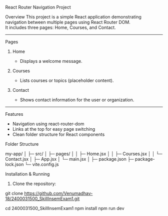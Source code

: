 React Router Navigation Project

Overview
This project is a simple React application demonstrating navigation between multiple pages using React Router DOM.  
It includes three pages: Home, Courses, and Contact.

---

Pages

1. Home  
   - Displays a welcome message.  

2. Courses  
   - Lists courses or topics (placeholder content).  

3. Contact  
   - Shows contact information for the user or organization.

---

Features

- Navigation using react-router-dom  
- Links at the top for easy page switching  
- Clean folder structure for React components  

Folder Structure

my-app/
│
├─ src/
│ ├─ pages/
│ │ ├─ Home.jsx
│ │ ├─ Courses.jsx
│ │ └─ Contact.jsx
│ ├─ App.jsx
│ └─ main.jsx
│
├─ package.json
├─ package-lock.json
└─ vite.config.js




Installation & Running

1. Clone the repository:

git clone https://github.com/Venumadhav-18/2400031500_SkillInsemExam1.git

cd 2400031500_SkillInsemExam1
npm install
npm run dev




